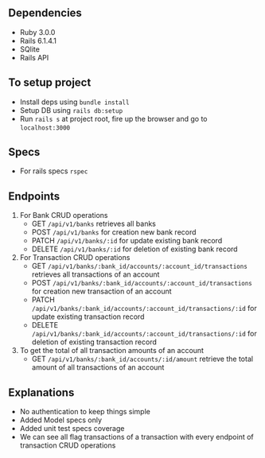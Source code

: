 ## Dependencies
- Ruby 3.0.0
- Rails 6.1.4.1
- SQlite
- Rails API

## To setup project
- Install deps using `bundle install`
- Setup DB using `rails db:setup`
- Run `rails s` at project root, fire up the browser and go to `localhost:3000`
​

## Specs
- For rails specs `rspec`
​​

## Endpoints
 1. For Bank CRUD operations
    - GET `/api/v1/banks` retrieves all banks
    - POST `/api/v1/banks` for creation new bank record
    - PATCH `/api/v1/banks/:id` for update existing bank record
    - DELETE `/api/v1/banks/:id` for deletion of existing bank record
 2. For Transaction CRUD operations
    - GET `/api/v1/banks/:bank_id/accounts/:account_id/transactions` retrieves all transactions of an account
    - POST `/api/v1/banks/:bank_id/accounts/:account_id/transactions` for creation new transaction of an account
    - PATCH `/api/v1/banks/:bank_id/accounts/:account_id/transactions/:id` for update existing transaction record
    - DELETE `/api/v1/banks/:bank_id/accounts/:account_id/transactions/:id` for deletion of existing transaction record
 3. To get the total of all transaction amounts of an account
    - GET `/api/v1/banks/:bank_id/accounts/:id/amount` retrieve the total amount of all transactions of an account
​

## Explanations
- No authentication to keep things simple
- Added Model specs only
- Added unit test specs coverage
- We can see all flag transactions of a transaction with every endpoint of transaction CRUD operations
